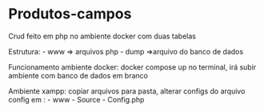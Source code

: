 # Produtos-campos
Crud feito em php no ambiente docker com duas tabelas

Estrutura:
    - www => arquivos php
    - dump =>arquivo do banco de dados

Funcionamento ambiente docker:  docker compose up no terminal, irá subir ambiente com banco de dados em branco

Ambiente xampp: copiar arquivos para pasta, alterar configs do arquivo config em :
    - www
        - Source
            - Config.php